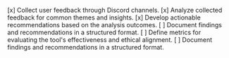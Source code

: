[x] Collect user feedback through Discord channels.
[x] Analyze collected feedback for common themes and insights.
[x] Develop actionable recommendations based on the analysis outcomes.
[ ] Document findings and recommendations in a structured format.
[ ] Define metrics for evaluating the tool's effectiveness and ethical alignment.
[ ] Document findings and recommendations in a structured format.
